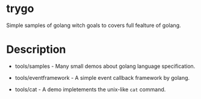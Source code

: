 trygo
=====

Simple samples of golang witch goals to covers full fealture of golang.

Description
===========

* tools/samples - Many small demos about golang language specification.

* tools/eventframework - A simple event callback framework by golang.

* tools/cat - A demo impletements the unix-like `cat` command.
